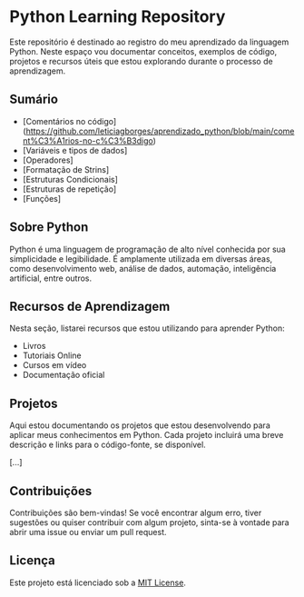 # Python Learning Repository

Este repositório é destinado ao registro do meu aprendizado da linguagem Python. Neste espaço vou documentar conceitos, exemplos de código, projetos e recursos úteis que estou explorando durante o processo de aprendizagem.


## Sumário

- [Comentários no código] (https://github.com/leticiagborges/aprendizado_python/blob/main/coment%C3%A1rios-no-c%C3%B3digo)
- [Variáveis e tipos de dados] 
- [Operadores] 
- [Formatação de Strins] 
- [Estruturas Condicionais] 
- [Estruturas de repetição] 
- [Funções] 



## Sobre Python

Python é uma linguagem de programação de alto nível conhecida por sua simplicidade e legibilidade. É amplamente utilizada em diversas áreas, como desenvolvimento web, análise de dados, automação, inteligência artificial, entre outros.

## Recursos de Aprendizagem

Nesta seção, listarei recursos que estou utilizando para aprender Python:

- Livros
- Tutoriais Online
- Cursos em vídeo
- Documentação oficial


## Projetos

Aqui estou documentando os projetos que estou desenvolvendo para aplicar meus conhecimentos em Python. Cada projeto incluirá uma breve descrição e links para o código-fonte, se disponível.

[...]

## Contribuições

Contribuições são bem-vindas! Se você encontrar algum erro, tiver sugestões ou quiser contribuir com algum projeto, sinta-se à vontade para abrir uma issue ou enviar um pull request.

## Licença

Este projeto está licenciado sob a [MIT License](LICENSE).

